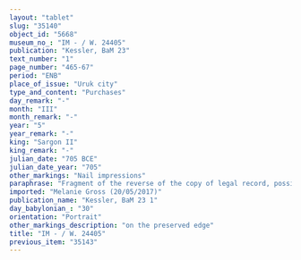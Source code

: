 ```yaml
---
layout: "tablet"
slug: "35140"
object_id: "5668"
museum_no_: "IM - / W. 24405"
publication: "Kessler, BaM 23"
text_number: "1"
page_number: "465-67"
period: "ENB"
place_of_issue: "Uruk city"
type_and_content: "Purchases"
day_remark: "-"
month: "III"
month_remark: "-"
year: "5"
year_remark: "-"
king: "Sargon II"
king_remark: "-"
julian_date: "705 BCE"
julian_date_year: "705"
other_markings: "Nail impressions"
paraphrase: "Fragment of the reverse of the copy of legal record, possibly a purchase document: [x] witnesses and the scribe, also identified as writer of the tablet (<em>&scaron;āṭir kunukki</em>). Instead of a seal impression (<em>kunukku</em>), fingernail impression (<em>ṣupru</em>) of the seller? <strong>B</strong>.<br /> <br /> <strong>B</strong> = Kidin-Marduk//Kunāya; Scribe = [&hellip;]-&scaron;umu-i&scaron;kun/&Scaron;umu-lib&scaron;i//Nagāru"
imported: "Melanie Gross (20/05/2017)"
publication_name: "Kessler, BaM 23 1"
day_babylonian_: "30"
orientation: "Portrait"
other_markings_description: "on the preserved edge"
title: "IM - / W. 24405"
previous_item: "35143"
---
```

